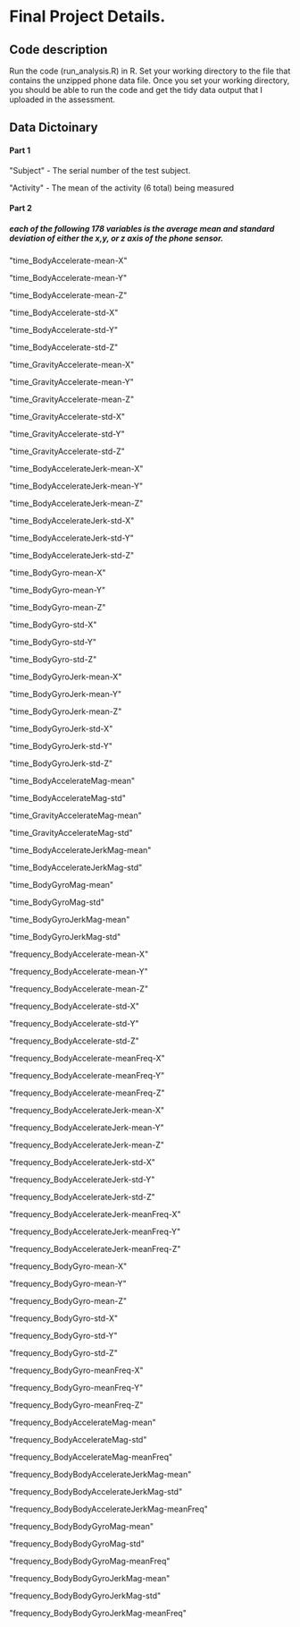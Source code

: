 # Final Project Details.

## Code description

Run the code (run_analysis.R) in R.  Set your working directory to the file that contains the unzipped phone data file.  Once you set your working directory, you should be able to run the code and get the tidy data output that I uploaded in the assessment. 

## Data Dictoinary

#### Part 1

"Subject" - The serial number of the test subject. 

"Activity" - The mean of the activity (6 total) being measured

#### Part 2
##### each of the following 178 variables is the average mean and standard deviation of either the x,y, or z axis of the phone sensor.  

"time_BodyAccelerate-mean-X" 

"time_BodyAccelerate-mean-Y"

"time_BodyAccelerate-mean-Z"

"time_BodyAccelerate-std-X"

"time_BodyAccelerate-std-Y"

"time_BodyAccelerate-std-Z"

"time_GravityAccelerate-mean-X"

"time_GravityAccelerate-mean-Y"

"time_GravityAccelerate-mean-Z"

"time_GravityAccelerate-std-X"

"time_GravityAccelerate-std-Y"

"time_GravityAccelerate-std-Z"

"time_BodyAccelerateJerk-mean-X"

"time_BodyAccelerateJerk-mean-Y"

"time_BodyAccelerateJerk-mean-Z"

"time_BodyAccelerateJerk-std-X"

"time_BodyAccelerateJerk-std-Y"

"time_BodyAccelerateJerk-std-Z"

"time_BodyGyro-mean-X"

"time_BodyGyro-mean-Y"

"time_BodyGyro-mean-Z"

"time_BodyGyro-std-X"

"time_BodyGyro-std-Y"

"time_BodyGyro-std-Z"

"time_BodyGyroJerk-mean-X"

"time_BodyGyroJerk-mean-Y"

"time_BodyGyroJerk-mean-Z"

"time_BodyGyroJerk-std-X"

"time_BodyGyroJerk-std-Y"

"time_BodyGyroJerk-std-Z"

"time_BodyAccelerateMag-mean"

"time_BodyAccelerateMag-std"

"time_GravityAccelerateMag-mean"

"time_GravityAccelerateMag-std"

"time_BodyAccelerateJerkMag-mean"

"time_BodyAccelerateJerkMag-std"

"time_BodyGyroMag-mean"

"time_BodyGyroMag-std"

"time_BodyGyroJerkMag-mean"

"time_BodyGyroJerkMag-std"

"frequency_BodyAccelerate-mean-X"

"frequency_BodyAccelerate-mean-Y"

"frequency_BodyAccelerate-mean-Z"

"frequency_BodyAccelerate-std-X"

"frequency_BodyAccelerate-std-Y"

"frequency_BodyAccelerate-std-Z"

"frequency_BodyAccelerate-meanFreq-X"

"frequency_BodyAccelerate-meanFreq-Y"

"frequency_BodyAccelerate-meanFreq-Z"

"frequency_BodyAccelerateJerk-mean-X"

"frequency_BodyAccelerateJerk-mean-Y"

"frequency_BodyAccelerateJerk-mean-Z"

"frequency_BodyAccelerateJerk-std-X"

"frequency_BodyAccelerateJerk-std-Y"

"frequency_BodyAccelerateJerk-std-Z"

"frequency_BodyAccelerateJerk-meanFreq-X"

"frequency_BodyAccelerateJerk-meanFreq-Y"

"frequency_BodyAccelerateJerk-meanFreq-Z"

"frequency_BodyGyro-mean-X"

"frequency_BodyGyro-mean-Y"

"frequency_BodyGyro-mean-Z"

"frequency_BodyGyro-std-X"

"frequency_BodyGyro-std-Y"

"frequency_BodyGyro-std-Z"

"frequency_BodyGyro-meanFreq-X"

"frequency_BodyGyro-meanFreq-Y"

"frequency_BodyGyro-meanFreq-Z"

"frequency_BodyAccelerateMag-mean"

"frequency_BodyAccelerateMag-std"

"frequency_BodyAccelerateMag-meanFreq"

"frequency_BodyBodyAccelerateJerkMag-mean"

"frequency_BodyBodyAccelerateJerkMag-std"

"frequency_BodyBodyAccelerateJerkMag-meanFreq"

"frequency_BodyBodyGyroMag-mean"

"frequency_BodyBodyGyroMag-std"

"frequency_BodyBodyGyroMag-meanFreq"

"frequency_BodyBodyGyroJerkMag-mean"

"frequency_BodyBodyGyroJerkMag-std"

"frequency_BodyBodyGyroJerkMag-meanFreq"


